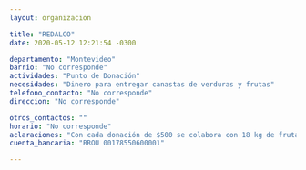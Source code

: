 ```yaml
---
layout: organizacion

title: "REDALCO"
date: 2020-05-12 12:21:54 -0300

departamento: "Montevideo"
barrio: "No corresponde"
actividades: "Punto de Donación"
necesidades: "Dinero para entregar canastas de verduras y frutas"
telefono_contacto: "No corresponde"
direccion: "No corresponde"

otros_contactos: ""
horario: "No corresponde"
aclaraciones: "Con cada donación de $500 se colabora con 18 kg de frutas y verduras aportando 50 platos sanos y nutritivos para llevar a aquellas familias que en este contexto de emergencia necesitan."
cuenta_bancaria: "BROU 00178550600001"

---
```

